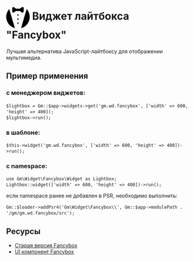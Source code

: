 # <img src="https://raw.githubusercontent.com/gearmagicru/gm-wd-fancybox/refs/heads/master/assets/images/icon.svg" width="64px" height="64px" align="absmiddle"> Виджет лайтбокса "Fancybox"

Лучшая альтернатива JavaScript-лайтбоксу для отображении мультимедиа.

## Пример применения
### с менеджером виджетов:
```
$lightbox = Gm::$app->widgets->get('gm.wd.fancybox', ['width' => 600, 'height' => 400]);
$lightbox->run();
```
### в шаблоне:
```
$this->widget('gm.wd.fancybox', ['width' => 600, 'height' => 400])->run();
```
### с namespace:
```
use Gm\Widget\Fancybox\Widget as Lightbox;
Lightbox::widget(['width' => 600, 'height' => 400])->run();
```
если namespace ранее не добавлен в PSR, необходимо выполнить:
```
Gm::$loader->addPsr4('Gm\Widget\Fancybox\\', Gm::$app->modulePath . '/gm/gm.wd.fancybox/src');
```

## Ресурсы
- [Старая версия Fancybox](http://fancybox.net/)
- [UI компонент Fancybox](https://fancyapps.com/fancybox/)